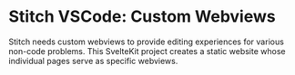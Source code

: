 # Stitch VSCode: Custom Webviews

Stitch needs custom webviews to provide editing experiences for various non-code problems. This SvelteKit project creates a static website whose individual pages serve as specific webviews.
